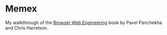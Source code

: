 # Memex
My walkthrough of the [Browser Web Engineering](https://browser.engineering/) book by Pavel Panchekha and Chris Harrelson.
